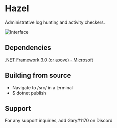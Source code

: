 # Hazel
Administrative log hunting and activity checkers.

![Interface](https://i.imgur.com/sfTzpH6.png)

## Dependencies
[.NET Framework 3.0 (or above) - Microsoft](https://dotnet.microsoft.com/download/dotnet-framework)

## Building from source
- Navigate to /src/ in a terminal
- $ dotnet publish

## Support
For any support inquiries, add Gary#1170 on Discord
